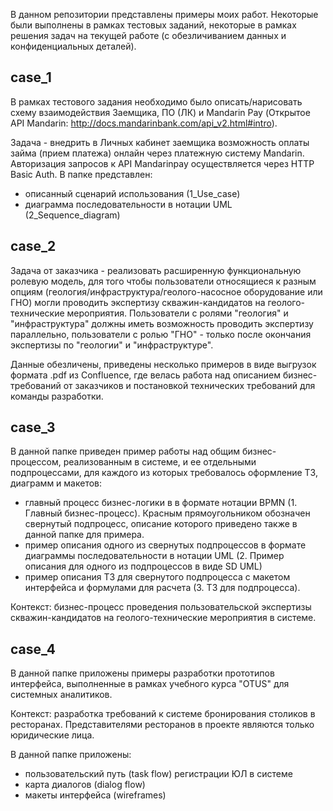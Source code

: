 В данном репозитории представлены примеры моих работ. Некоторые были выполнены в рамках тестовых заданий, некоторые в рамках решения задач на текущей работе (с обезличиванием данных и конфиденциальных деталей).

## case_1
В рамках тестового задания необходимо было описать/нарисовать схему взаимодействия Заемщика, ПО (ЛК) и Mandarin Pay (Открытое API Mandarin: http://docs.mandarinbank.com/api_v2.html#intro). 

Задача - внедрить в Личных кабинет заемщика возможность оплаты займа (прием платежа) онлайн через платежную систему Mandarin. Авторизация запросов к API Mandarinpay осуществляется через HTTP Basic Auth. 
В папке представлен:
- описанный сценарий использования (1_Use_case)
- диаграмма последовательности в нотации UML (2_Sequence_diagram)

## case_2
Задача от заказчика - реализовать расширенную функциональную ролевую модель, для того чтобы пользователи относящиеся к разным опциям (геология/инфраструктура/геолого-насосное оборудование или ГНО) могли проводить экспертизу скважин-кандидатов на геолого-технические мероприятия.
Пользователи с ролями "геология" и "инфраструктура" должны иметь возможность проводить экспертизу параллельно, пользователи с ролью "ГНО" - только после окончания экспертизы по "геологии" и "инфраструктуре".

Данные обезличены, приведены несколько примеров в виде выгрузок формата .pdf из Confluence, где велась работа над описанием бизнес-требований от заказчиков и постановкой технических требований для команды разработки.

## case_3
В данной папке приведен пример работы над общим бизнес-процессом, реализованным в системе, и ее отдельными подпроцессами, для каждого из которых требовалось оформление ТЗ, диаграмм и макетов:
- главный процесс бизнес-логики в в формате нотации BPMN (1. Главный бизнес-процесс). Красным прямоугольником обозначен свернутый подпроцесс, описание которого приведено также в данной папке для примера.
- пример описания одного из свернутых подпроцессов в формате диаграммы последовательности в нотации UML (2. Пример описания для одного из подпроцессов в виде SD UML)
- пример описания ТЗ для свернутого подпроцесса с макетом интерфейса и формулами для расчета (3. ТЗ для подпроцесса).

Контекст: бизнес-процесс проведения пользовательской экспертизы скважин-кандидатов на геолого-технические мероприятия в системе.

## case_4
В данной папке приложены примеры разработки прототипов интерфейса, выполненные в рамках учебного курса "OTUS" для системных аналитиков. 

Контекст: разработка требований к системе бронирования столиков в ресторанах. Представителями ресторанов в проекте являются только юридические лица.

В данной папке приложены:
- пользовательский путь (task flow) регистрации ЮЛ в системе
- карта диалогов (dialog flow)
- макеты интерфейса (wireframes)
